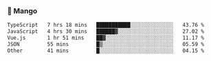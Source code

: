 ### 🥭 Mango

<!--START_SECTION:waka-->

```txt
TypeScript   7 hrs 18 mins   ███████████░░░░░░░░░░░░░░   43.76 %
JavaScript   4 hrs 30 mins   ██████▓░░░░░░░░░░░░░░░░░░   27.02 %
Vue.js       1 hr 51 mins    ██▓░░░░░░░░░░░░░░░░░░░░░░   11.17 %
JSON         55 mins         █▒░░░░░░░░░░░░░░░░░░░░░░░   05.59 %
Other        41 mins         █░░░░░░░░░░░░░░░░░░░░░░░░   04.15 %
```

<!--END_SECTION:waka-->

